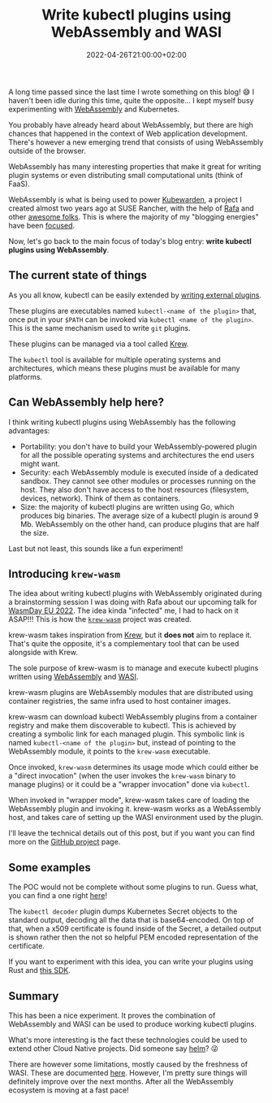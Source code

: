 ﻿---
layout: post
title: "Write kubectl plugins using WebAssembly and WASI"
date: 2022-04-26T21:00:00+02:00
comments: true
categories:
- kubernetes
- WebAssembly
- WASI
---

A long time passed since the last time I wrote something on this blog! 😅
I haven't been idle during this time, quite the opposite... I kept myself busy experimenting with [WebAssembly](https://webassembly.org/)
and Kubernetes.

You probably have already heard about WebAssembly, but there are high chances
that happened in the context of Web application development. There's however
a new emerging trend that consists of using WebAssembly outside of the browser.

WebAssembly has many interesting properties that make it great for writing
plugin systems or even distributing small computational units (think of FaaS).

WebAssembly is what is being used to power [Kubewarden](https://kubewarden.io),
a project I created almost two years ago at SUSE Rancher, with the help of
[Rafa](https://github.com/ereslibre) and other
[awesome folks](https://github.com/orgs/kubewarden/people).
This is where the majority of my "blogging energies" have been
[focused](https://www.kubewarden.io/blog/).

Now, let's go back to the main focus of today's blog entry: **write kubectl
plugins using WebAssembly**.

## The current state of things

As you all know, kubectl can be easily extended by
[writing external plugins](https://kubernetes.io/docs/tasks/extend-kubectl/kubectl-plugins/).

These plugins are executables named `kubectl-<name of the plugin>` that, once
put in your `$PATH` can be invoked via `kubectl <name of the plugin>`. This
is the same mechanism used to write `git` plugins.

These plugins can be managed via a tool called [Krew](https://krew.sigs.k8s.io/).

The `kubectl` tool is available for multiple operating systems and architectures,
which means these plugins must be available for many platforms.

## Can WebAssembly help here?

I think writing kubectl plugins using WebAssembly has the following advantages:

* Portability: you don't have to build your WebAssembly-powered plugin for all the
  possible operating systems and architectures the end users might want.
* Security: each WebAssembly module is executed inside of a dedicated sandbox. They
  cannot see other modules or processes running on the host. They also don't have access to the host resources (filesystem, devices, network).
Think of them as containers.
* Size: the majority of kubectl plugins are written using Go, which produces big
  binaries. The average size of a kubectl plugin is around 9 Mb. WebAssembly on
  the other hand, can produce plugins that are half the size.

Last but not least, this sounds like a fun experiment!

## Introducing `krew-wasm`

The idea about writing kubectl plugins with WebAssembly originated during a
brainstorming session I was doing with Rafa about our upcoming talk for
[WasmDay EU 2022](https://sched.co/zgbM). The idea kinda "infected" me, I had to
hack on it ASAP!!! This is how the [`krew-wasm`](https://github.com/flavio/krew-wasm)
project was created.

krew-wasm takes inspiration from [Krew](https://krew.sigs.k8s.io/),
but it **does not** aim to replace it. That's quite the opposite, it's a
complementary tool that can be used alongside with Krew.

The sole purpose of krew-wasm is to manage and execute kubectl plugins written using
[WebAssembly](https://webassembly.org/) and [WASI](https://wasi.dev/).

krew-wasm plugins are WebAssembly modules that are distributed using container
registries, the same infra used to host container images.

krew-wasm can download kubectl WebAssembly plugins from a container registry and
make them discoverable to kubectl.
This is achieved by creating a symbolic link for each managed plugin. This symbolic
link is named `kubectl-<name of the plugin>` but, instead of pointing to the
WebAssembly module, it points to the `krew-wasm` executable.

Once invoked, `krew-wasm` determines its usage mode which could either be a
"direct invocation" (when the user invokes the `krew-wasm` binary to manage plugins)
or it could be a "wrapper invocation" done via `kubectl`.

When invoked in "wrapper mode", krew-wasm takes care of loading the WebAssembly
plugin and invoking it. krew-wasm works as a WebAssembly host, and takes care of
setting up the WASI environment used by the plugin.

I'll leave the technical details out of this post, but if you want you can
find more on the [GitHub project](https://github.com/flavio/krew-wasm) page.

## Some examples

The POC would not be complete without some plugins to run. Guess what, you can find
a one right [here](https://github.com/flavio/kubectl-decoder)!

The `kubectl decoder` plugin dumps Kubernetes Secret objects to the standard output,
decoding all the data that is base64-encoded. On top of that, when a x509 certificate
is found inside of the Secret, a detailed output is shown rather then the not so helpful
PEM encoded representation of the certificate.

If you want to experiment with this idea, you can write your plugins using Rust and [this SDK](https://github.com/flavio/krew-wasm-plugin-sdk-rust).

## Summary

This has been a nice experiment. It proves the combination of WebAssembly and WASI
can be used to produce working kubectl plugins.

What's more interesting is the fact these technologies could be used to extend other Cloud Native projects. Did
someone say [helm](https://helm.sh/docs/topics/plugins/)? 😜

There are however some limitations, mostly caused by the freshness of WASI. These
are documented [here](https://github.com/flavio/krew-wasm#limitations). However, I'm pretty sure things will definitely improve over the next months.
After all the WebAssembly ecosystem is moving at a fast pace!
